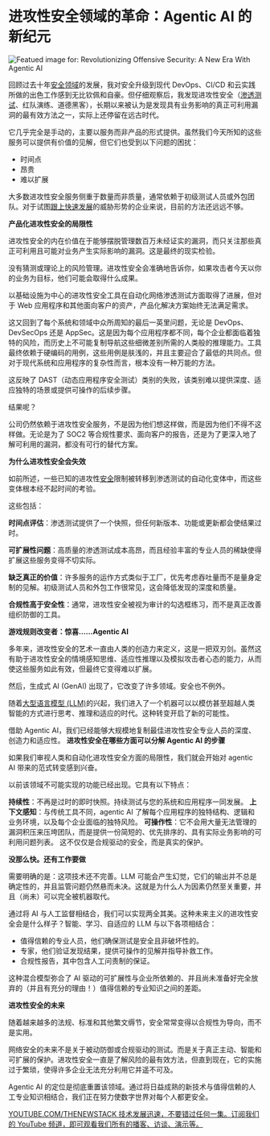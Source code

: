 # 进攻性安全领域的革命：Agentic AI 的新纪元

![Featued image for: Revolutionizing Offensive Security: A New Era With Agentic AI](https://cdn.thenewstack.io/media/2025/02/687c35ee-testing123-1024x576.png)

回顾过去十年[安全领域](https://thenewstack.io/security/)的发展，我对安全升级到现代 DevOps、CI/CD 和云实践所做的出色工作感到无比钦佩和自豪。但仔细观察后，我发现进攻性安全（[渗透测试](https://thenewstack.io/introduction-to-software-testing/)、红队演练、道德黑客），长期以来被认为是发现具有业务影响的真正可利用漏洞的最有效方法之一，实际上还停留在远古时代。

它几乎完全是手动的，主要以服务而非产品的形式提供。虽然我们今天所知的这些服务可以提供有价值的见解，但它们也受到以下问题的困扰：

- 时间点
- 昂贵
- 难以扩展

大多数进攻性安全服务侧重于数量而非质量，通常依赖于初级测试人员或外包团队。对于试图[跟上快速发展](https://thenewstack.io/ai-is-evolving-rapidly-heres-how-developers-can-keep-pace/)的威胁形势的企业来说，目前的方法还远远不够。

**产品化进攻性安全的局限性**

进攻性安全的内在价值在于能够摆脱管理数百万未经证实的漏洞，而只关注那些真正可利用且可能对业务产生实际影响的漏洞。这是最终的现实检验。

没有猜测或理论上的风险管理。进攻性安全会准确地告诉你，如果攻击者今天以你的业务为目标，他们可能会取得什么成果。

以基础设施为中心的进攻性安全工具在自动化网络渗透测试方面取得了进展，但对于 Web 应用程序和其他面向客户的资产，产品化解决方案始终无法满足需求。

这又回到了每个系统和领域中众所周知的最后一英里问题，无论是 DevOps、DevSecOps 还是 AppSec。这是因为每个应用程序都不同，每个企业都面临着独特的风险，而历史上不可能复制导航这些细微差别所需的人类般的推理能力。工具最终依赖于硬编码的用例，这些用例是肤浅的，并且主要迎合了最低的共同点。但对于现代系统和应用程序的复杂性而言，根本没有一种万能的方法。

这反映了 DAST（动态应用程序安全测试）类别的失败，该类别难以提供深度、适应独特的场景或提供可操作的后续步骤。

结果呢？

公司仍然依赖于进攻性安全服务，不是因为他们想这样做，而是因为他们不得不这样做。无论是为了 SOC2 等合规性要求、面向客户的报告，还是为了更深入地了解可利用的漏洞，都没有可行的替代方案。

**为什么进攻性安全会失效**

如前所述，一些已知的进攻性[安全](https://thenewstack.io/security-testing-must-be-part-of-software-development-life-cycle/)限制被转移到渗透测试的自动化变体中，而这些变体根本经不起时间的考验。

这些包括：

**时间点评估**：渗透测试提供了一个快照，但任何新版本、功能或更新都会使结果过时。

**可扩展性问题**：高质量的渗透测试成本高昂，而且经验丰富的专业人员的稀缺使得扩展这些服务变得不切实际。

**缺乏真正的价值**：许多服务的运作方式类似于工厂，优先考虑吞吐量而不是量身定制的见解。初级测试人员和外包工作很常见，这会降低发现的深度和质量。

**合规性高于安全性**：通常，进攻性安全被视为审计的勾选框练习，而不是真正改善组织防御的工具。

**游戏规则改变者：惊喜……Agentic AI**

多年来，进攻性安全的艺术一直由人类的创造力来定义，这是一把双刃剑。虽然这有助于进攻性安全的情境感知思维、适应性推理以及模拟攻击者心态的能力，从而使这些服务如此有效，但最终它变得难以扩展。

然后，生成式 AI (GenAI) 出现了，它改变了许多领域。安全也不例外。

随着[大型语言模型 (LLM)](https://roadmap.sh/guides/introduction-to-llms)的兴起，我们进入了一个机器可以以模仿甚至超越人类智能的方式进行思考、推理和适应的时代。这种转变开启了新的可能性。

借助 Agentic AI，我们已经能够大规模地复制最佳进攻性安全专业人员的深度、创造力和适应性。
**进攻性安全在哪些方面可以分解 Agentic AI 的步骤**

如果我们审视人类和自动化进攻性安全方面的局限性，我们就会开始对 agentic AI 带来的范式转变感到兴奋。

以前该领域不可能实现的功能已经出现。它具有以下特点：

**持续性**：不再是过时的即时快照。持续测试与您的系统和应用程序一同发展。
**上下文感知**：与传统工具不同，agentic AI 了解每个应用程序的独特结构、逻辑和业务环境，以及每个企业面临的独特风险。
**可操作性**：它不会用大量无法管理的漏洞积压来压垮团队，而是提供一份简短的、优先排序的、具有实际业务影响的可利用问题列表。
这不仅仅是合规驱动的安全，而是真实的保护。

**没那么快。还有工作要做**

需要明确的是：这项技术还不完善。LLM 可能会产生幻觉，它们的输出并不总是确定性的，并且监管问题仍然悬而未决。这就是为什么人为因素仍然至关重要，并且（尚未）可以完全被机器取代。

通过将 AI 与人工监督相结合，我们可以实现两全其美。这种未来主义的进攻性安全会是什么样子？智能、学习、自适应的 LLM 与以下各项相结合：

- 值得信赖的专业人员，他们确保测试是安全且非破坏性的。
- 专家，他们验证发现结果，提供可操作的见解并指导补救工作。
- 合规性报告，其中包含人工问责制的保证。

这种混合模型弥合了 AI 驱动的可扩展性与企业所依赖的、并且尚未准备好完全放弃的（并且有充分的理由！）值得信赖的专业知识之间的差距。

**进攻性安全的未来**

随着越来越多的法规、标准和其他繁文缛节，安全常常变得以合规性为导向，而不是实用。

网络安全的未来不是关于被动防御或合规驱动的测试。而是关于真正主动、智能和可扩展的保护。进攻性安全一直是了解风险的最有效方法，但直到现在，它的实施过于繁琐，使得许多企业无法充分利用它并遥不可及。

Agentic AI 的定位是彻底重置该领域。通过将日益成熟的新技术与值得信赖的人工专业知识相结合，我们正在努力使数字世界对每个人都更安全。

[
YOUTUBE.COM/THENEWSTACK
技术发展迅速，不要错过任何一集。订阅我们的 YouTube
频道，即可观看我们所有的播客、访谈、演示等。
](https://youtube.com/thenewstack?sub_confirmation=1)